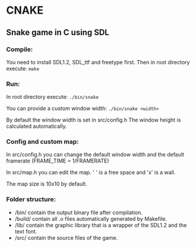 # CNAKE
## Snake game in C using SDL

### Compile:
You need to install SDL1.2, SDL_ttf and freetype first.
Then in root directory execute: `make`

### Run:
In root directory execute: `./bin/snake`

You can provide a custom window width: `./bin/snake <width>`

By default the window width is set in src/config.h 
The window height is calculated automatically.

### Config and custom map:
In src/config.h you can change the default window width and the default framerate (FRAME_TIME = 1/FRAMERATE)

In src/map.h you can edit the map. ' ' is a free space and 'x' is a wall.

The map size is 10x10 by default.

### Folder structure:
 - /bin/ contain the output binary file after compilation.
 - /build/ contain all .o files automatically generated by Makefile.
 - /lib/ contain the graphic library that is a wrapper of the SDL1.2 and the text font.
 - /src/ contain the source files of the game.
